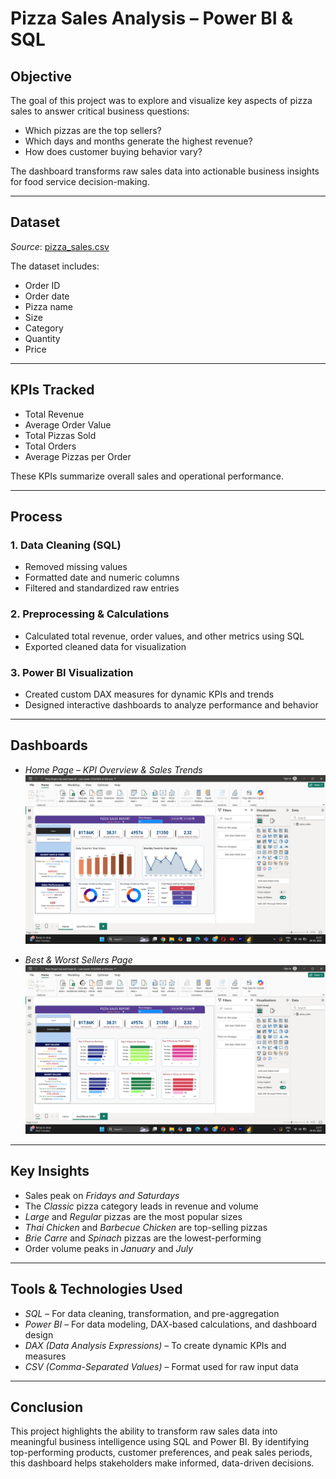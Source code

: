 # Pizza Sales Analysis – Power BI & SQL

## Objective

The goal of this project was to explore and visualize key aspects of pizza sales to answer critical business questions:

- Which pizzas are the top sellers?
- Which days and months generate the highest revenue?
- How does customer buying behavior vary?

The dashboard transforms raw sales data into actionable business insights for food service decision-making.

---

## Dataset

*Source*: [pizza_sales.csv](https://github.com/Mukul6790/Pizza-Sales--Data-Analysis-and-Dashboard/blob/main/pizza_sales.csv)

The dataset includes:
- Order ID  
- Order date  
- Pizza name  
- Size  
- Category  
- Quantity  
- Price  

---

## KPIs Tracked

- Total Revenue  
- Average Order Value  
- Total Pizzas Sold  
- Total Orders  
- Average Pizzas per Order  

These KPIs summarize overall sales and operational performance.

---

## Process

### 1. Data Cleaning (SQL)
- Removed missing values
- Formatted date and numeric columns
- Filtered and standardized raw entries

### 2. Preprocessing & Calculations
- Calculated total revenue, order values, and other metrics using SQL
- Exported cleaned data for visualization

### 3. Power BI Visualization
- Created custom DAX measures for dynamic KPIs and trends
- Designed interactive dashboards to analyze performance and behavior

---

## Dashboards

- *Home Page – KPI Overview & Sales Trends*  
  ![Home Dashboard](https://github.com/Mukul6790/Pizza-Sales--Data-Analysis-and-Dashboard/blob/main/Power%20bi%20Pizza%20Sales%20Screenshot%201.png)

- *Best & Worst Sellers Page*  
  ![Performance Dashboard](https://github.com/Mukul6790/Pizza-Sales--Data-Analysis-and-Dashboard/blob/main/Power%20bi%20Pizza%20Sales%20Screenshot%202.png)

---

## Key Insights

- Sales peak on *Fridays and Saturdays*
- The *Classic* pizza category leads in revenue and volume
- *Large* and *Regular* pizzas are the most popular sizes
- *Thai Chicken* and *Barbecue Chicken* are top-selling pizzas
- *Brie Carre* and *Spinach* pizzas are the lowest-performing
- Order volume peaks in *January* and *July*

---

## Tools & Technologies Used

- *SQL* – For data cleaning, transformation, and pre-aggregation  
- *Power BI* – For data modeling, DAX-based calculations, and dashboard design  
- *DAX (Data Analysis Expressions)* – To create dynamic KPIs and measures  
- *CSV (Comma-Separated Values)* – Format used for raw input data  

---

## Conclusion

This project highlights the ability to transform raw sales data into meaningful business intelligence using SQL and Power BI. By identifying top-performing products, customer preferences, and peak sales periods, this dashboard helps stakeholders make informed, data-driven decisions.
